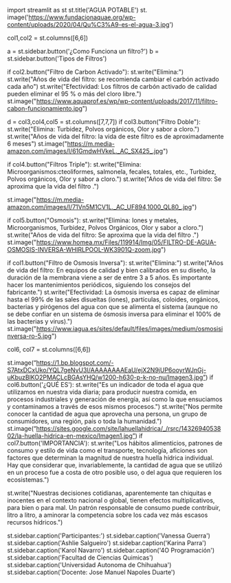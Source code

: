 import streamlit as st
st.title('AGUA POTABLE')
st. image('https://www.fundacionaquae.org/wp-content/uploads/2020/04/Qu%C3%A9-es-el-agua-3.jpg')

col1,col2 = st.columns([6,6])

a = st.sidebar.button('¿Como Funciona un filtro?')
b = st.sidebar.button('Tipos de Filtros')

if col2.button("Filtro de Carbon Activado"):
  st.write("Elimina:")
  st.write("Años de vida del filtro: se recomienda cambiar el carbón activado cada año")
  st.write("Efectividad: Los filtros de carbón activado de calidad pueden eliminar el 95 % o más del cloro libre.")
  st.image("https://www.aquaprof.es/wp/wp-content/uploads/2017/11/filtro-cabon-funcionamiento.jpg")

d = col3,col4,col5 = st.columns([7,7,7])
if col3.button("Filtro Doble"):
  st.write("Elimina: Turbidez, Polvos orgánicos, Olor y sabor a cloro.")
  st.write("Años de vida del filtro: la vida de este filtro es de aproximadamente 6 meses")
  st.image("https://m.media-amazon.com/images/I/61GmdwHVkeL._AC_SX425_.jpg")

if col4.button("Filtros Triple"):
  st.write("Elimina: Microorganismos:cteoliformes, salmonela, fecales, totales, etc., Turbidez, Polvos orgánicos, Olor y sabor a cloro.")
  st.write("Años de vida del filtro: Se aproxima que la vida del filtro .")
  
  st.image("https://m.media-amazon.com/images/I/71Vn5M1CV1L._AC_UF894,1000_QL80_.jpg")

if col5.button("Osmosis"):
  st.write("Elimina: Iones y metales, Microorganismos, Turbidez, Polvos Orgánicos, Olor y sabor a cloro.")
  st.write("Años de vida del filtro: Se aproxima que la vida del filtro .")
  st.image("https://www.homea.mx/Files/119914/Img/05/FILTRO-DE-AGUA-OSMOSIS-INVERSA-WHIRLPOOL-WK3901Q-zoom.jpg")

if col1.button("Filtro de Osmosis Inversa"):
  st.write("Elimina:")
  st.write("Años de vida del filtro: En equipos de calidad y bien calibrados en su diseño, la duración de la membrana viene a ser de entre 3 a 5 años. Es importante hacer los mantenimientos periódicos, siguiendo los consejos del fabricante.")
  st.write("Efectividad: La ósmosis inversa es capaz de eliminar hasta el 99% de las sales disueltas (iones), partículas, coloides, orgánicos, bacterias y pirógenos del agua con que se alimenta el sistema (aunque no se debe confiar en un sistema de ósmosis inversa para eliminar el 100% de las bacterias y virus).")
  st.image("https://www.iagua.es/sites/default/files/images/medium/osmosisinversa-ro-5.jpg")

col6, col7 = st.columns([6,6])

st.image(“https://1.bp.blogspot.com/-S7AtxDCxUko/YQL7geNvU3I/AAAAAAAAEaU/ejX2N9jUP6ooyrWJnGj-uKbuzBlKO2PMACLcBGAsYHQ/w1200-h630-p-k-no-nu/Imagen3.jpg”)
if col6.button('¿QUÉ ES'):
  st.write("Es un indicador de toda el agua que utilizamos en nuestra vida diaria; para producir nuestra comida, en procesos industriales y generación de energía, así como la que ensuciamos y contaminamos a través de esos mismos procesos.")
  st.write("Nos permite conocer la cantidad de agua que aprovecha una persona, un grupo de consumidores, una región, país o toda la humanidad.")
  st.image(“https://sites.google.com/site/lahuellahidrica/_/rsrc/1432694053802/la-huella-hidrica-en-mexico/Imagen1.jpg”)
if col7.button('IMPORTANCIA'):
  st.write("Los hábitos alimenticios, patrones de consumo y estilo de vida como el transporte, tecnología, aficiones son factores que determinan la magnitud de nuestra huella hídrica individual. Hay que considerar que, invariablemente, la cantidad de agua que se utilizó en un proceso fue a costa de otro posible uso, o del agua que requieren los ecosistemas.")

  st.write("Nuestras decisiones cotidianas, aparentemente tan chiquitas e inocentes en el contexto nacional o global, tienen efectos multiplicativos, para bien o para mal. Un patrón responsable de consumo puede contribuir, litro a litro, a aminorar la competencia sobre los cada vez más escasos recursos hídricos.")


st.sidebar.caption('Participantes:')
st.sidebar.caption('Vanessa Guerra')
st.sidebar.caption('Ashlie Salgueiro')
st.sidebar.caption('Karina Parra')
st.sidebar.caption('Karol Navarro')
st.sidebar.caption('4O Programación')
st.sidebar.caption('Facultad de Ciencias Quimicas')
st.sidebar.caption('Universidad Autonoma de Chihuahua')
st.sidebar.caption('Docente: Jose Manuel Napoles Duarte')
